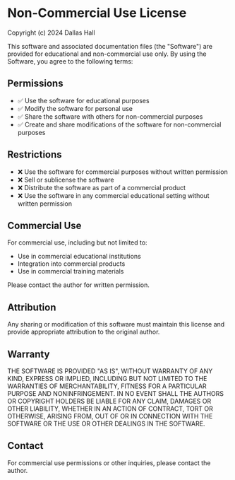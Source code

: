 # Non-Commercial Use License

Copyright (c) 2024 Dallas Hall

This software and associated documentation files (the "Software") are provided for educational and non-commercial use only. By using the Software, you agree to the following terms:

## Permissions
- ✅ Use the software for educational purposes
- ✅ Modify the software for personal use
- ✅ Share the software with others for non-commercial purposes
- ✅ Create and share modifications of the software for non-commercial purposes

## Restrictions
- ❌ Use the software for commercial purposes without written permission
- ❌ Sell or sublicense the software
- ❌ Distribute the software as part of a commercial product
- ❌ Use the software in any commercial educational setting without written permission

## Commercial Use
For commercial use, including but not limited to:
- Use in commercial educational institutions
- Integration into commercial products
- Use in commercial training materials

Please contact the author for written permission.

## Attribution
Any sharing or modification of this software must maintain this license and provide appropriate attribution to the original author.

## Warranty
THE SOFTWARE IS PROVIDED "AS IS", WITHOUT WARRANTY OF ANY KIND, EXPRESS OR IMPLIED, INCLUDING BUT NOT LIMITED TO THE WARRANTIES OF MERCHANTABILITY, FITNESS FOR A PARTICULAR PURPOSE AND NONINFRINGEMENT. IN NO EVENT SHALL THE AUTHORS OR COPYRIGHT HOLDERS BE LIABLE FOR ANY CLAIM, DAMAGES OR OTHER LIABILITY, WHETHER IN AN ACTION OF CONTRACT, TORT OR OTHERWISE, ARISING FROM, OUT OF OR IN CONNECTION WITH THE SOFTWARE OR THE USE OR OTHER DEALINGS IN THE SOFTWARE.

## Contact
For commercial use permissions or other inquiries, please contact the author. 